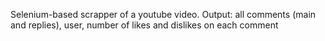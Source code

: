 Selenium-based scrapper of a youtube video. Output: all comments (main and replies), user, number of likes and dislikes on each comment
